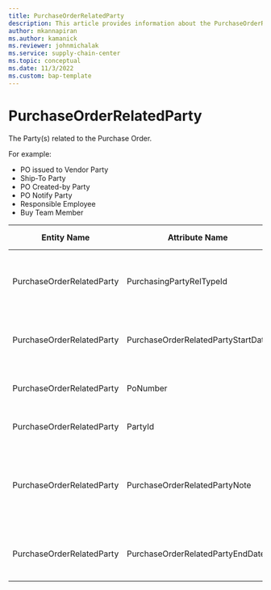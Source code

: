 ```yaml
---
title: PurchaseOrderRelatedParty
description: This article provides information about the PurchaseOrderRelatedParty entity.
author: mkannapiran
ms.author: kamanick
ms.reviewer: johnmichalak
ms.service: supply-chain-center
ms.topic: conceptual
ms.date: 11/3/2022
ms.custom: bap-template
---
```


# PurchaseOrderRelatedParty

The Party(s) related to the Purchase Order.

For example:

- PO issued to Vendor Party
- Ship-To Party
- PO Created-by Party
- PO Notify Party
- Responsible Employee
- Buy Team Member

| **Entity Name** | **Attribute Name** | **IsPrimaryKey** | **Data Type** | **Data Length** | **Description** |
| --- | --- | --- | --- | --- | --- |
| PurchaseOrderRelatedParty | PurchasingPartyRelTypeId | yes | string | 36 | The unique identifier of a Purchasing Party Relationship Type. |
| PurchaseOrderRelatedParty | PurchaseOrderRelatedPartyStartDate | yes | date | 8 | The start date of the Purchase Order Party Relationship. |
| PurchaseOrderRelatedParty | PoNumber | yes | string | 36 | The unique identifier of a Purchase Order. |
| PurchaseOrderRelatedParty | PartyId | yes | string | 36 | The unique identifier of a Party. |
| PurchaseOrderRelatedParty | PurchaseOrderRelatedPartyNote | no | string | 1024 | A note, comment or additional information regarding the Purchase Order Party Relationship. |
| PurchaseOrderRelatedParty | PurchaseOrderRelatedPartyEndDate | no | date | 8 | The end date of the Purchase Order Party Relationship.. |
